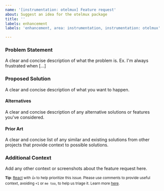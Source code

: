 ```yaml
---
name: '[instrumentation: otelmux] Feature request'
about: Suggest an idea for the otelmux package
title: ''
labels: enhancement
labels: 'enhancement, area: instrumentation, instrumentation: otelmux'

---
```


### Problem Statement

A clear and concise description of what the problem is.
Ex. I'm always frustrated when [...]

### Proposed Solution

A clear and concise description of what you want to happen.

#### Alternatives

A clear and concise description of any alternative solutions or features you've considered.

#### Prior Art

A clear and concise list of any similar and existing solutions from other projects that provide context to possible solutions.

### Additional Context

Add any other context or screenshots about the feature request here.


<sub>**Tip**: [React](https://github.blog/news-insights/product-news/add-reactions-to-pull-requests-issues-and-comments/) with 👍 to help prioritize this issue. Please use comments to provide useful context, avoiding `+1` or `me too`, to help us triage it. Learn more [here](https://opentelemetry.io/community/end-user/issue-participation/).</sub>
